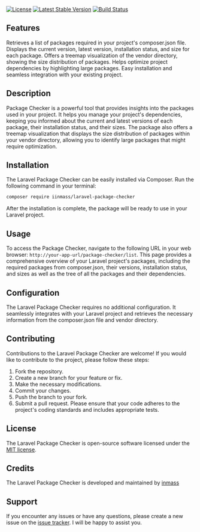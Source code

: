 [![License](https://img.shields.io/badge/license-MIT-blue.svg)](https://github.com/inmass/laravel-package-checker/blob/main/LICENSE)
[![Latest Stable Version](https://img.shields.io/packagist/v/iinmass/laravel-package-checker.svg)](https://packagist.org/packages/iinmass/laravel-package-checker)
[![Build Status](https://travis-ci.org/your-username/laravel-package-checker.svg?branch=main)](https://travis-ci.org/your-username/laravel-package-checker)


## Features

Retrieves a list of packages required in your project's composer.json file.
Displays the current version, latest version, installation status, and size for each package.
Offers a treemap visualization of the vendor directory, showing the size distribution of packages.
Helps optimize project dependencies by highlighting large packages.
Easy installation and seamless integration with your existing project.

## Description

Package Checker is a powerful tool that provides insights into the packages used in your project. It helps you manage your project's dependencies, keeping you informed about the current and latest versions of each package, their installation status, and their sizes. The package also offers a treemap visualization that displays the size distribution of packages within your vendor directory, allowing you to identify large packages that might require optimization.

## Installation

The Laravel Package Checker can be easily installed via Composer. Run the following command in your terminal:

```bash
composer require iinmass/laravel-package-checker
```

After the installation is complete, the package will be ready to use in your Laravel project.

## Usage

To access the Package Checker, navigate to the following URL in your web browser: `http://your-app-url/package-checker/list`.
This page provides a comprehensive overview of your Laravel project's packages, including the required packages from composer.json, their versions, installation status, and sizes as well as the tree of all the packages and their dependencies.

## Configuration

The Laravel Package Checker requires no additional configuration. It seamlessly integrates with your Laravel project and retrieves the necessary information from the composer.json file and vendor directory.

## Contributing

Contributions to the Laravel Package Checker are welcome! If you would like to contribute to the project, please follow these steps:

1. Fork the repository.
2. Create a new branch for your feature or fix.
3. Make the necessary modifications.
4. Commit your changes.
5. Push the branch to your fork.
6. Submit a pull request.
Please ensure that your code adheres to the project's coding standards and includes appropriate tests.

## License

The Laravel Package Checker is open-source software licensed under the [MIT license](https://opensource.org/licenses/MIT).

## Credits

The Laravel Package Checker is developed and maintained by [inmass](https://github.com/inmass)

## Support

If you encounter any issues or have any questions, please create a new issue on the [issue tracker](https://github.com/inmass/laravel-package-checker/issues). I will be happy to assist you.